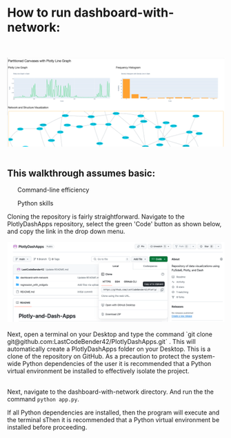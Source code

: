 # How to run dashboard-with-network:
<br></br>
<img src="dashboard.png" alt="Example Image"><br></br>
## This walkthrough assumes basic:
  <ul>Command-line efficiency </ul>
  <ul>Python skills</ul>
Cloning the repository is fairly straightforward. Navigate to the PlotlyDashApps repository, select the green 'Code' button as shown below, and copy the link in the drop down menu. 
<br></br>
<img src="clone_the_repo.png" alt="Example Image">
<br></br>
Next, open a terminal on your Desktop and type the command `git clone git@github.com:LastCodeBender42/PlotlyDashApps.git` .
This will automatically create a PlotlyDashApps folder on your Desktop. This is a clone of the repository on GitHub. As a precaution to protect the system-wide Python dependencies of the user it is recommended that a Python virtual environment be installed to effectively isolate the project.
<br></br>


Next, navigate to the dashboard-with-network directory. And run the the command `python app.py`. 


If all Python dependencies are installed, then the program will execute and the terminal sThen it is recommended that a Python virtual environment be installed before proceeding.

